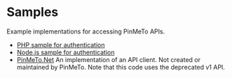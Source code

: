 # Samples

Example implementations for accessing PinMeTo APIs.

- [PHP sample for authentication](src/authenticate.php)
- [Node.js sample for authentication](https://github.com/PinMeTo/documentation/blob/master/samples/src/authentication.js)
- [PinMeTo.Net](https://github.com/permagne/PinMeTo.Net) An implementation of an API client. Not created or maintained by PinMeTo. Note that this code uses the deprecated v1 API.
